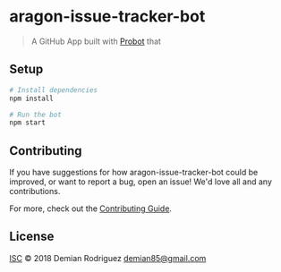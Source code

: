 # aragon-issue-tracker-bot

> A GitHub App built with [Probot](https://github.com/probot/probot) that 

## Setup

```sh
# Install dependencies
npm install

# Run the bot
npm start
```

## Contributing

If you have suggestions for how aragon-issue-tracker-bot could be improved, or want to report a bug, open an issue! We'd love all and any contributions.

For more, check out the [Contributing Guide](CONTRIBUTING.md).

## License

[ISC](LICENSE) © 2018 Demian Rodriguez <demian85@gmail.com>

